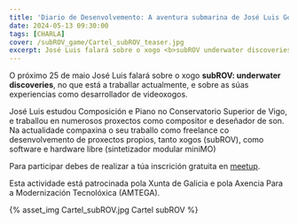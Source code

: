 ```yaml
---
title: 'Diario de Desenvolvemento: A aventura submarina de José Luis González'
date: 2024-05-13 09:30:00
tags: [CHARLA]
cover: /subROV_game/Cartel_subROV_teaser.jpg
excerpt: José Luis falará sobre o xogo <b>subROV underwater discoveries</b>, no que está a traballar actualmente, e sobre as súas experiencias como desarrollador de videoxogos.
---
```


O próximo 25 de maio José Luis falará sobre o xogo <b>subROV: underwater discoveries</b>, no que está a traballar actualmente, e sobre as súas experiencias como desarrollador de videoxogos.

José Luis estudou Composición e Piano no Conservatorio Superior de Vigo, e traballou en numerosos proxectos como compositor e deseñador de son. Na actualidade compaxina o seu traballo como freelance co desenvolvemento de proxectos propios, tanto xogos (subROV), como software e hardware libre (sintetizador modular miniMO)

Para participar debes de realizar a túa inscrición gratuita en [meetup](https://www.meetup.com/es-ES/aindustriosa/events/301004056/).

Esta actividade está patrocinada pola Xunta de Galicia e pola Axencia Para a Modernización Tecnolóxica (AMTEGA).



{% asset_img Cartel_subROV.jpg Cartel subROV %}
